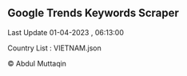 

## Google Trends Keywords Scraper 
 
Last Update 01-04-2023 , 06:13:00

Country List :
VIETNAM.json



© Abdul Muttaqin 
